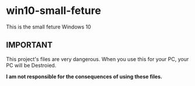 # win10-small-feture
This is the small feture Windows 10

## IMPORTANT
This project's files are very dangerous. When you use this for your PC, your PC will be Destroied.

**I am not responsible for the consequences of using these files.**